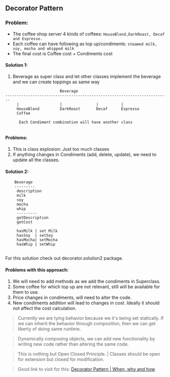 ## Decorator Pattern 

### Problem: 
- The coffee shop server 4 kinds of coffees:
 ```HouseBlend,DarkRoast, Decaf and Espresso.``` 
- Each coffee can have following as top up/condiments: 
  ```steamed milk, soy, mocha and whipped milk```
- The final cost is Coffee cost + Condiments cost 

#### Solution 1:
1. Beverage as super class and let other classes implement the beverage and we can create toppings as same way 

```
                        Beverage
------------------------------------------------------------------------
     |                  |               |          |
     HouseBlend         DarkRoast       Decaf      Espresso    
     Coffee     
 
      Each Condiment combination will have another class
    
```
 
#### Problems: 
1. This is class explosion: Just too much classes 
2. If anything changes in Condiments (add, delete, update), we need to update all the classes. 


#### Solution 2: 
```
    Beverage
    ---------
     description 
     milk 
     soy 
     mocha 
     whip
     ---------
     getDescription 
     getCost 
     
     hasMilk | set Milk
     hasSoy  | setSoy
     hasMocha| setMocha
     hasWhip | setWhip
     
```
 For this solution check out decorator.solution2 package. 
 
#### Problems with this approach:
1. We will need to add methods as we add the condiments in Superclass. 
2. Some coffee for which top up are not relevant, still will be available for them to use. 
3. Price changes in condiments, will need to alter the code. 
4. New condiments addition will lead to changes in cost. Ideally it should not affect the cost calculation. 

>Currently we are tying behavior because we it's being set statically. If we can inherit the behavior through composition, then we can get liberty of doing same runtime. 

> Dynamically composing objects, we can add new functionality by writing new code rather than altering the same code. 

> This is nothing but Open Closed Principle. | Classes should be open for extension but closed for modification. 


> Good link to visit for this: [Decorator Pattern | When, why and how](https://sourcemaking.com/design_patterns/decorator)



